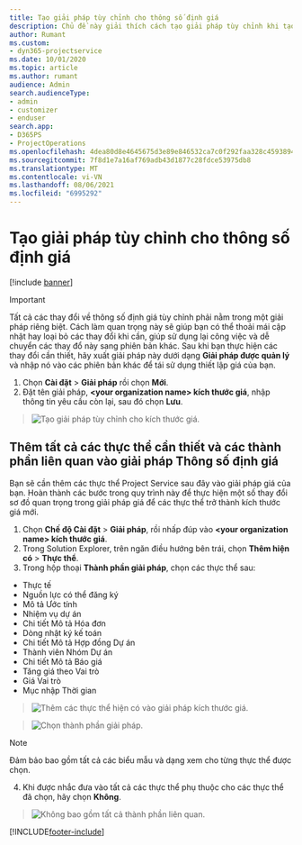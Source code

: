 ```yaml
---
title: Tạo giải pháp tùy chỉnh cho thông số định giá
description: Chủ đề này giải thích cách tạo giải pháp tùy chỉnh khi tạo thông số định giá tùy chỉnh.
author: Rumant
ms.custom:
- dyn365-projectservice
ms.date: 10/01/2020
ms.topic: article
ms.author: rumant
audience: Admin
search.audienceType:
- admin
- customizer
- enduser
search.app:
- D365PS
- ProjectOperations
ms.openlocfilehash: 4dea80d8e4645675d3e89e846532ca7c0f292faa328c45938941c50dc15486fc
ms.sourcegitcommit: 7f8d1e7a16af769adb43d1877c28fdce53975db8
ms.translationtype: MT
ms.contentlocale: vi-VN
ms.lasthandoff: 08/06/2021
ms.locfileid: "6995292"
---
```

# <a name="create-custom-solutions-for-pricing-dimensions"></a>Tạo giải pháp tùy chỉnh cho thông số định giá

[!include [banner](../includes/psa-now-project-operations.md)]

> [!IMPORTANT]
> Tất cả các thay đổi về thông số định giá tùy chỉnh phải nằm trong một giải pháp riêng biệt. Cách làm quan trọng này sẽ giúp bạn có thể thoải mái cập nhật hay loại bỏ các thay đổi khi cần, giúp sử dụng lại công việc và dễ chuyển các thay đổ này sang phiên bản khác. Sau khi bạn thực hiện các thay đổi cần thiết, hãy xuất giải pháp này dưới dạng **Giải pháp được quản lý** và nhập nó vào các phiên bản khác để tái sử dụng thiết lập giá của bạn.

1. Chọn **Cài đặt** > **Giải pháp** rồi chọn **Mới**. 
2. Đặt tên giải pháp, **\<your organization name> kích thước giá**, nhập thông tin yêu cầu còn lại, sau đó chọn **Lưu**.

> ![Tạo giải pháp tùy chỉnh cho kích thước giá.](media/Creation-of-custom-pricing-dimension-solution.PNG)
  
## <a name="add-all-required-entities-and-related-components-to-the-pricing-dimension-solution"></a>Thêm tất cả các thực thể cần thiết và các thành phần liên quan vào giải pháp Thông số định giá
Bạn sẽ cần thêm các thực thể Project Service sau đây vào giải pháp giá của bạn. Hoàn thành các bước trong quy trình này để thực hiện một số thay đổi sơ đồ quan trọng trong giải pháp giá để các thực thể trở thành kích thước giá mới.

1. Chọn **Chế độ Cài đặt** > **Giải pháp**, rồi nhấp đúp vào **\<your organization name> kích thước giá**. 
2. Trong Solution Explorer, trên ngăn điều hướng bên trái, chọn **Thêm hiện có** > **Thực thể**.
3. Trong hộp thoại **Thành phần giải pháp**, chọn các thực thể sau:

- Thực tế
- Nguồn lực có thể đăng ký
- Mô tả Ước tính
- Nhiệm vụ dự án
- Chi tiết Mô tả Hóa đơn
- Dòng nhật ký kế toán
- Chi tiết Mô tả Hợp đồng Dự án
- Thành viên Nhóm Dự án
- Chi tiết Mô tả Báo giá
- Tăng giá theo Vai trò
- Giá Vai trò 
- Mục nhập Thời gian 

> ![Thêm các thực thể hiện có vào giải pháp kích thước giá.](media/Existing-entities-to-PD-solution.png)

> ![Chọn thành phần giải pháp.](media/Dimension-Components.png)

> [!NOTE]
> Đảm bảo bao gồm tất cả các biểu mẫu và dạng xem cho từng thực thể được chọn.

4. Khi được nhắc đưa vào tất cả các thực thể phụ thuộc cho các thực thể đã chọn, hãy chọn **Không**.

> ![Không bao gồm tất cả thành phần liên quan.](media/Do-not-include-required.png)




[!INCLUDE[footer-include](../includes/footer-banner.md)]